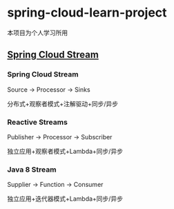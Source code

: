 ﻿# spring-cloud-learn-project
  本项目为个人学习所用

## [Spring Cloud Stream](cloud-zookeeper-client)

### Spring Cloud Stream

Source -> Processor -> Sinks

分布式+观察者模式+注解驱动+同步/异步

### Reactive Streams

Publisher -> Processor -> Subscriber

独立应用+观察者模式+Lambda+同步/异步

### Java 8 Stream 

Supplier -> Function -> Consumer

独立应用+迭代器模式+Lambda+同步/异步
